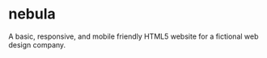 # nebula
A basic, responsive, and mobile friendly HTML5 website for a fictional web design company.
